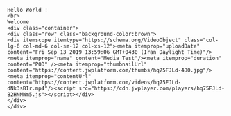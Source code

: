 <html lang="en">

<head>
<link rel="stylesheet" href="https://maxcdn.bootstrapcdn.com/bootstrap/3.3.7/css/bootstrap.min.css" integrity="sha384-BVYiiSIFeK1dGmJRAkycuHAHRg32OmUcww7on3RYdg4Va+PmSTsz/K68vbdEjh4u" crossorigin="anonymous">

<link rel="stylesheet" href="https://maxcdn.bootstrapcdn.com/bootstrap/3.3.7/css/bootstrap-theme.min.css" integrity="sha384-rHyoN1iRsVXV4nD0JutlnGaslCJuC7uwjduW9SVrLvRYooPp2bWYgmgJQIXwl/Sp" crossorigin="anonymous">

<script src="https://maxcdn.bootstrapcdn.com/bootstrap/3.3.7/js/bootstrap.min.js" integrity="sha384-Tc5IQib027qvyjSMfHjOMaLkfuWVxZxUPnCJA7l2mCWNIpG9mGCD8wGNIcPD7Txa" crossorigin="anonymous"></script>
<script src="https://github.com/Mahdi-Web/mahdi.github.io/blob/master/jquery-1.10.2.js"></script>
</head>

<body>

    Hello World !
    <br>
    Welcome
    <div class="container">
    <div class="row" class="background-color:brown">
    <div itemscope itemtype="https://schema.org/VideoObject" class="col-lg-6 col-md-6 col-sm-12 col-xs-12"><meta itemprop="uploadDate" content="Fri Sep 13 2019 13:59:06 GMT+0430 (Iran Daylight Time)"/><meta itemprop="name" content="Media Test"/><meta itemprop="duration" content="P0D" /><meta itemprop="thumbnailUrl" content="https://content.jwplatform.com/thumbs/hq75FJLd-480.jpg"/><meta itemprop="contentUrl" content="https://content.jwplatform.com/videos/hq75FJLd-dNk3sBIr.mp4"/><script src="https://cdn.jwplayer.com/players/hq75FJLd-B2HNNWm5.js"></script></div>
    </div>
    </div>
    
    
    
    
    

</body>

</html>

